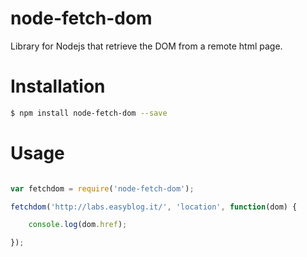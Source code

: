 # node-fetch-dom
Library for Nodejs that retrieve the DOM from a remote html page.


# Installation
```bash
$ npm install node-fetch-dom --save
```

# Usage

```javascript

var fetchdom = require('node-fetch-dom');

fetchdom('http://labs.easyblog.it/', 'location', function(dom) {

	console.log(dom.href);

});
```
